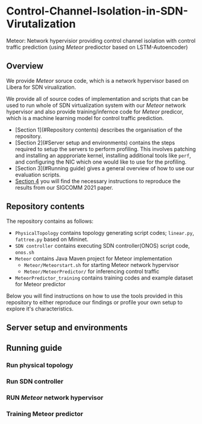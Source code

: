 # Control-Channel-Isolation-in-SDN-Virutalization
Meteor: Network hypervisior providing control channel isolation with control traffic prediction (using *Meteor* predioctor based on LSTM-Autoencoder)

## Overview

We provide *Meteor* soruce code, which is a network hypervisor based on Libera for SDN virualization. 

We provide all of source codes of implementation and scripts that can be used to run whole of SDN virtualization system with our *Meteor* network hypervisor and also provide training/infernce code for *Meteor* predicor, which is a machine learning model for control traffic prediction. 
* [Section 1](#Repository contents) describes the organisation of the repository. 
* [Section 2](#Server setup and environments) contains the steps required to setup the servers to perform profiling. This involves patching and installing an appproriate kernel, installing additional tools like `perf`, and configuring the NIC which one would like to use for the profiling. 
* [Section 3](#Running guide) gives a general overview of how to use our evaluation scripts. 
* [Section 4](#sigcomm-2021-artifact-evaluation) you will find the necessary instructions to reproduce the results from our SIGCOMM 2021 paper.

## Repository contents 

The repository contains as follows:

* `PhysicalTopology` contains topology generating script codes; `linear.py`, `fattree.py` based on Mininet.
* `SDN controller` contains executing SDN controller(ONOS) script code, `onos.sh`
* `Meteor` contains Java Maven project for Meteor implementation 
   * `Meteor/Meteorstart.sh` for starting Meteor network hypervisor
   * `Meteor/MeteorPredictor/` for inferencing control traffic
* `MeteorPredictor_training` contains training codes and example dataset for Meteor predictor    

Below you will find instructions on how to use the tools provided in this repository to either reproduce our findings or profile your own setup to explore it's characteristics.

## Server setup and environments

## Running guide

### Run physical topology

### Run SDN controller

### RUN *Meteor* network hypervisor

### Training Meteor predictor


